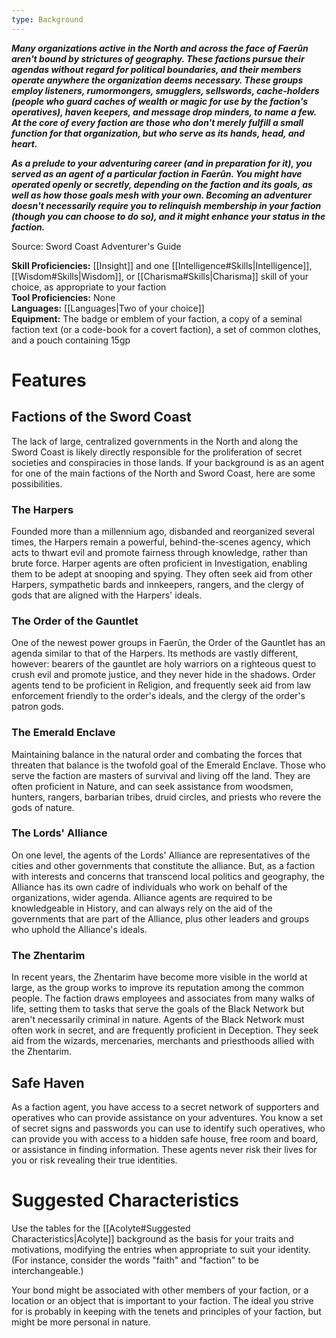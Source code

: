 ```yaml
---
type: Background
---
```

**_Many organizations active in the North and across the face of Faerûn aren't bound by strictures of geography. These factions pursue their agendas without regard for political boundaries, and their members operate anywhere the organization deems necessary. These groups employ listeners, rumormongers, smugglers, sellswords, cache-holders (people who guard caches of wealth or magic for use by the faction's operatives), haven keepers, and message drop minders, to name a few. At the core of every faction are those who don't merely fulfill a small function for that organization, but who serve as its hands, head, and heart._**

**_As a prelude to your adventuring career (and in preparation for it), you served as an agent of a particular faction in Faerûn. You might have operated openly or secretly, depending on the faction and its goals, as well as how those goals mesh with your own. Becoming an adventurer doesn't necessarily require you to relinquish membership in your faction (though you can choose to do so), and it might enhance your status in the faction._**

Source: Sword Coast Adventurer's Guide

**Skill Proficiencies:** [[Insight]] and one [[Intelligence#Skills|Intelligence]], [[Wisdom#Skills|Wisdom]], or [[Charisma#Skills|Charisma]] skill of your choice, as appropriate to your faction  
**Tool Proficiencies:** None  
**Languages:** [[Languages|Two of your choice]]  
**Equipment:** The badge or emblem of your faction, a copy of a seminal faction text (or a code-book for a covert faction), a set of common clothes, and a pouch containing 15gp

# Features

## Factions of the Sword Coast

The lack of large, centralized governments in the North and along the Sword Coast is likely directly responsible for the proliferation of secret societies and conspiracies in those lands. If your background is as an agent for one of the main factions of the North and Sword Coast, here are some possibilities.

### The Harpers

Founded more than a millennium ago, disbanded and reorganized several times, the Harpers remain a powerful, behind-the-scenes agency, which acts to thwart evil and promote fairness through knowledge, rather than brute force. Harper agents are often proficient in Investigation, enabling them to be adept at snooping and spying. They often seek aid from other Harpers, sympathetic bards and innkeepers, rangers, and the clergy of gods that are aligned with the Harpers' ideals.

### The Order of the Gauntlet

One of the newest power groups in Faerûn, the Order of the Gauntlet has an agenda similar to that of the Harpers. Its methods are vastly different, however: bearers of the gauntlet are holy warriors on a righteous quest to crush evil and promote justice, and they never hide in the shadows. Order agents tend to be proficient in Religion, and frequently seek aid from law enforcement friendly to the order's ideals, and the clergy of the order's patron gods.

### The Emerald Enclave

Maintaining balance in the natural order and combating the forces that threaten that balance is the twofold goal of the Emerald Enclave. Those who serve the faction are masters of survival and living off the land. They are often proficient in Nature, and can seek assistance from woodsmen, hunters, rangers, barbarian tribes, druid circles, and priests who revere the gods of nature.

### The Lords' Alliance

On one level, the agents of the Lords' Alliance are representatives of the cities and other governments that constitute the alliance. But, as a faction with interests and concerns that transcend local politics and geography, the Alliance has its own cadre of individuals who work on behalf of the organizations, wider agenda. Alliance agents are required to be knowledgeable in History, and can always rely on the aid of the governments that are part of the Alliance, plus other leaders and groups who uphold the Alliance's ideals.

### The Zhentarim

In recent years, the Zhentarim have become more visible in the world at large, as the group works to improve its reputation among the common people. The faction draws employees and associates from many walks of life, setting them to tasks that serve the goals of the Black Network but aren't necessarily criminal in nature. Agents of the Black Network must often work in secret, and are frequently proficient in Deception. They seek aid from the wizards, mercenaries, merchants and priesthoods allied with the Zhentarim.

## Safe Haven

As a faction agent, you have access to a secret network of supporters and operatives who can provide assistance on your adventures. You know a set of secret signs and passwords you can use to identify such operatives, who can provide you with access to a hidden safe house, free room and board, or assistance in finding information. These agents never risk their lives for you or risk revealing their true identities.

# Suggested Characteristics

Use the tables for the [[Acolyte#Suggested Characteristics|Acolyte]] background as the basis for your traits and motivations, modifying the entries when appropriate to suit your identity. (For instance, consider the words "faith" and "faction" to be interchangeable.)

Your bond might be associated with other members of your faction, or a location or an object that is important to your faction. The ideal you strive for is probably in keeping with the tenets and principles of your faction, but might be more personal in nature.